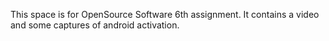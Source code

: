 This space is for OpenSource Software 6th assignment. It contains a video and some captures of android activation.  
